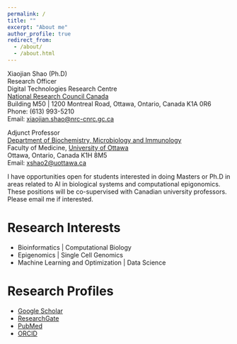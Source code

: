 ```yaml
---
permalink: /
title: ""
excerpt: "About me"
author_profile: true
redirect_from: 
  - /about/
  - /about.html
---
```

Xiaojian Shao (Ph.D)\
Research Officer\
Digital Technologies Research Centre\
[National Research Council Canada](https://nrc.canada.ca/en)\
Building M50 | 1200 Montreal Road, Ottawa, Ontario, Canada K1A 0R6\
Phone: (613) 993-5210\
Email: xiaojian.shao@nrc-cnrc.gc.ca

Adjunct Professor\
[Department of Biochemistry, Microbiology and Immunology](https://www2.uottawa.ca/faculty-medicine/biochemistry-microbiology-immunology)\
Faculty of Medicine, [University of Ottawa](https://www2.uottawa.ca/en)\
Ottawa, Ontario, Canada K1H 8M5\
Email: xshao2@uottawa.ca


I have opportunities open for students interested in doing Masters or Ph.D in areas related to AI in biological systems and computational epigonomics. These positions will be co-supervised with Canadian university professors. Please email me if interested.

Research Interests
======
* Bioinformatics \| Computational Biology
* Epigenomics \| Single Cell Genomics
* Machine Learning and Optimization \| Data Science

Research Profiles
======
* [Google Scholar](https://scholar.google.com/citations?user=mTRD58wAAAAJ&hl=en)
* [ResearchGate](https://www.researchgate.net/profile/Xiaojian-Shao)
* [PubMed](https://pubmed.ncbi.nlm.nih.gov/?term=xiaojian%20shao)
* [ORCID](https://orcid.org/0000-0002-3044-621X)

